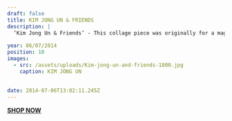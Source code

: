 ```yaml
---
draft: false
title: KIM JONG UN & FRIENDS
description: |
  ‘Kim Jong Un & Friends’ - This collage piece was originally for a magazine commission I worked on which focused on the human rights issues in North Korea. A human rights commissioner was slandered by the North Korean regime for being gay, this piece play a twist on the story and hopefully sheds some light on the injustices happening within North Korea.
  
year: 06/07/2014
position: 10
images:
  - src: /assets/uploads/Kim-jong-un-and-friends-1800.jpg
    caption: KIM JONG UN       
    
    
date: 2014-07-06T13:02:11.245Z
---
```


**[SHOP NOW](https://shop.mmint.uk/products/kim-jeong-un-friends-framed-print)**